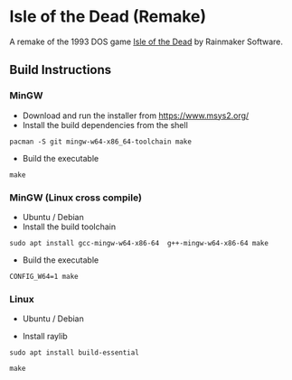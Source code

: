 # Isle of the Dead (Remake)

A remake of the 1993 DOS game [Isle of the Dead](https://en.wikipedia.org/wiki/Isle_of_the_Dead_(video_game)) by Rainmaker Software.

## Build Instructions

### MinGW

- Download and run the installer from https://www.msys2.org/
- Install the build dependencies from the shell
``` shell
pacman -S git mingw-w64-x86_64-toolchain make
```
- Build the executable
``` shell
make
```


### MinGW (Linux cross compile)
- Ubuntu / Debian
- Install the build toolchain
``` shell
sudo apt install gcc-mingw-w64-x86-64  g++-mingw-w64-x86-64 make
```

- Build the executable
``` shell
CONFIG_W64=1 make
```

### Linux

- Ubuntu / Debian

- Install raylib
``` shell
sudo apt install build-essential
```

``` shell
make
```
